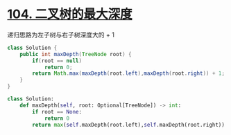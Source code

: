 # [104. 二叉树的最大深度](https://leetcode-cn.com/problems/maximum-depth-of-binary-tree/)

递归思路为左子树与右子树深度大的 + 1

```java
class Solution {
    public int maxDepth(TreeNode root) {
        if(root == null)
            return 0;
        return Math.max(maxDepth(root.left),maxDepth(root.right)) + 1;
    }
}
```

```python
class Solution:
    def maxDepth(self, root: Optional[TreeNode]) -> int:
        if root == None:
            return 0
        return max(self.maxDepth(root.left),self.maxDepth(root.right)) + 1
```

